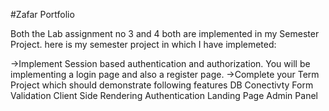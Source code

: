 #Zafar Portfolio

Both the Lab assignment no 3 and 4 both are implemented in my Semester Project. here is my semester project in which I have implemeted:

->Implement Session based authentication and authorization. You will be implementing a login page and also a register page.
->Complete your Term Project which should demonstrate following features
DB Conectivty
Form Validation
Client Side Rendering
Authentication
Landing Page
Admin Panel

